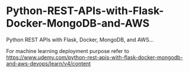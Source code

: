# Python-REST-APIs-with-Flask-Docker-MongoDB-and-AWS
Python REST APIs with Flask, Docker, MongoDB, and AWS...

For machine learning deployment purpose
refer to https://www.udemy.com/python-rest-apis-with-flask-docker-mongodb-and-aws-devops/learn/v4/content
